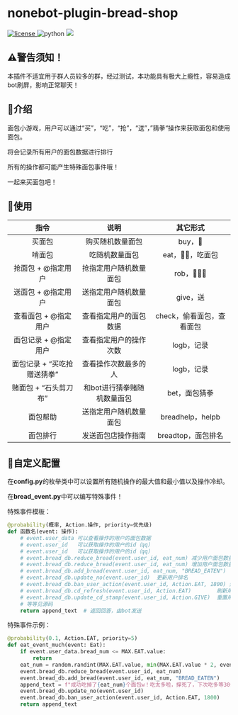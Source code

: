 # nonebot-plugin-bread-shop
<a href="./LICENSE">
    <img src="https://img.shields.io/github/license/Mai-icy/nonebot-plugin-bread-shop.svg" alt="license">
</a><img src="https://img.shields.io/badge/python-3.7+-blue.svg" alt="python">
<a href="https://www.oscs1024.com/project/oscs/Mai-icy/nonebot-plugin-bread-shop?ref=badge_small" alt="OSCS Status"><img src="https://www.oscs1024.com/platform/badge/Mai-icy/nonebot-plugin-bread-shop.svg?size=small"/></a>

## ⚠️警告须知！

本插件不适宜用于群人员较多的群，经过测试，本功能具有极大上瘾性，容易造成bot刷屏，影响正常聊天！

## 📄介绍

面包小游戏，用户可以通过“买”，“吃”，“抢”，“送”，”猜拳“操作来获取面包和使用面包。

将会记录所有用户的面包数据进行排行

所有的操作都可能产生特殊面包事件哦！

一起来买面包吧！

## 🤔使用

| 指令 | 说明 | 其它形式 |
|:-----:|:----:|:----:|
| 买面包 | 购买随机数量面包 |buy，🍞|
| 啃面包 | 吃随机数量面包 |eat，🍞🍞，吃面包|
| 抢面包 + @指定用户 | 抢指定用户随机数量面包 |rob，🍞🍞🍞|
| 送面包 + @指定用户 | 送指定用户随机数量面包 |give，送|
| 查看面包 + @指定用户 | 查看指定用户的面包数据 |check，偷看面包，查看面包|
| 面包记录 + @指定用户 | 查看指定用户的操作次数 |logb，记录|
| 面包记录 + “买吃抢赠送猜拳” | 查看操作次数最多的人 |logb，记录|
| 赌面包 + “石头剪刀布” | 和bot进行猜拳赌随机数量面包 |bet，面包猜拳|
| 面包帮助 | 送指定用户随机数量面包 |breadhelp，helpb|
| 面包排行 | 发送面包店操作指南 |breadtop，面包排名|

## 🍞自定义配置

在**config.py**的枚举类中可以设置所有随机操作的最大值和最小值以及操作冷却。

在**bread_event.py**中可以编写特殊事件！

特殊事件模板：

```python
@probability(概率, Action.操作, priority=优先级)
def 函数名(event: 操作):
    # event.user_data 可以查看操作的用户的面包数据
    # event.user_id   可以获取操作的用户的id（qq）
    # event.user_id   可以获取操作的用户的id（qq）
    # event.bread_db.reduce_bread(event.user_id, eat_num) 减少用户面包数量
    # event.bread_db.reduce_bread(event.user_id, eat_num) 增加用户面包数量
    # event.bread_db.add_bread(event.user_id, eat_num, "BREAD_EATEN")  增加用户面包食用量
    # event.bread_db.update_no(event.user_id)  更新用户排名
    # event.bread_db.ban_user_action(event.user_id, Action.EAT, 1800) 禁止用户操作
    # event.bread_db.cd_refresh(event.user_id, Action.EAT)        刷新用户CD
    # event.bread_db.update_cd_stamp(event.user_id, Action.GIVE)  重置用户CD
    # 等等见源码
    return append_text  # 返回回答，由bot发送
```

特殊事件示例：

```python
@probability(0.1, Action.EAT, priority=5)
def eat_event_much(event: Eat):
    if event.user_data.bread_num <= MAX.EAT.value:
        return
    eat_num = random.randint(MAX.EAT.value, min(MAX.EAT.value * 2, event.user_data.bread_num))
    event.bread_db.reduce_bread(event.user_id, eat_num)
    event.bread_db.add_bread(event.user_id, eat_num, "BREAD_EATEN")
    append_text = f"成功吃掉了{eat_num}个面包w！吃太多啦，撑死了，下次吃多等30分钟！"
    event.bread_db.update_no(event.user_id)
    event.bread_db.ban_user_action(event.user_id, Action.EAT, 1800)
    return append_text
```

